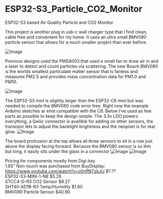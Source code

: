 # ESP32-S3_Particle_CO2_Monitor
ESP32-S3 based Air Quality Particle and CO2 Monitor

This project is another plug in usb-c wall charger type that I find clean, cable free and convenient for my home. It uses an ultra small BMV080 particle sensor that allows for a much smaller project than ever before.

![Image](https://github.com/user-attachments/assets/068908f2-491f-460d-baaa-7e56ccb6598f)

Previous designs used the PMSA003 that used a small fan to draw air in and a laser to detect and count particles via scattering. The new Bosch BMV080 is the worlds smallest particulate matter sensor that is fanless and measures PM2.5 and provides mass concentration data for PM1.0 and PM10. 

![Image](https://github.com/user-attachments/assets/e40246da-fd77-4ef6-bbfb-84fd3a0fd16f)

The ESP32-S3 mini is slightly larger than the ESP32-C6 mini but was needed to compile the BMV080 code error free. Right now the example Arduino sketches ar enot compatible with the C6. Below I've used as few parts as possible to keep the design simple. The 3.3v LDO powers everything, a Qwiic connector is availible for adding on other sensors, the transistor lets to adjust the backlight brightness and the neopixel is for rear glow.
![Image](https://github.com/user-attachments/assets/f80bc7f7-3e0d-45f6-b091-c78f25c5b918)

The board protrusion at the top allows all three sensors to sit in a row just above the display facing forward. Because the BMV080 sensor is so thin but long, it easily sits under the glass in a connector
![Image](https://github.com/user-attachments/assets/7f08396c-15c4-4fbb-88d5-c476f8c2b8bd)
![Image](https://github.com/user-attachments/assets/a10d1534-b7d7-421e-adf2-e8bb9022f8b4)

Pricing for components mostly from Digi-key
<br/> 1.65" Non-touch was purchased from BuyDisplay: https://www.youtube.com/watch?v=o0nff87zbJU $?.??
<br/>ESP32-S3-MINI-1-N8 $5.28
<br/>STCC4-D-R3 CO2 Sensor $8.27
<br/>SHT40-AD1B-R3 Temp/Humidity $1.80
<br/>BMV080 Particle Sensor $40.90

